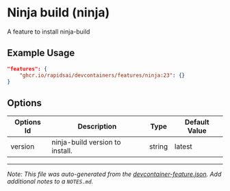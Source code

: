 
# Ninja build (ninja)

A feature to install ninja-build

## Example Usage

```json
"features": {
    "ghcr.io/rapidsai/devcontainers/features/ninja:23": {}
}
```

## Options

| Options Id | Description | Type | Default Value |
|-----|-----|-----|-----|
| version | ninja-build version to install. | string | latest |



---

_Note: This file was auto-generated from the [devcontainer-feature.json](https://github.com/rapidsai/devcontainers/blob/main/features/src/ninja/devcontainer-feature.json).  Add additional notes to a `NOTES.md`._

